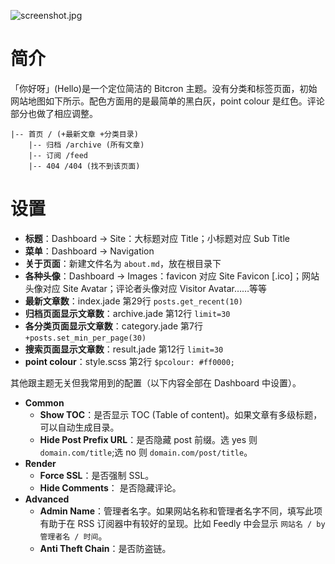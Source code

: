 ![screenshot.jpg](https://raw.githubusercontent.com/shuibaco/bitcron-theme-hello/master/screenshot.jpg)

# 简介

「你好呀」(Hello)是一个定位简洁的 Bitcron 主题。没有分类和标签页面，初始网站地图如下所示。配色方面用的是最简单的黑白灰，point colour 是红色。评论部分也做了相应调整。

```
|-- 首页 / (+最新文章 +分类目录)
	|-- 归档 /archive (所有文章)
	|-- 订阅 /feed
	|-- 404 /404 (找不到该页面)
```

# 设置

- **标题**：Dashboard → Site：大标题对应 Title；小标题对应 Sub Title
- **菜单**：Dashboard → Navigation
- **关于页面**：新建文件名为 `about.md`，放在根目录下
- **各种头像**：Dashboard → Images：favicon 对应 Site Favicon [.ico]；网站头像对应 Site Avatar；评论者头像对应 Visitor Avatar……等等
- **最新文章数**：index.jade 第29行 `posts.get_recent(10)`
- **归档页面显示文章数**：archive.jade 第12行 `limit=30`
- **各分类页面显示文章数**：category.jade 第7行 `+posts.set_min_per_page(30)`
- **搜索页面显示文章数**：result.jade 第12行 `limit=30`
- **point colour**：style.scss 第2行 `$pcolour: #ff0000;`

其他跟主题无关但我常用到的配置（以下内容全部在 Dashboard 中设置）。

- **Common**
	- **Show TOC**：是否显示 TOC (Table of content)。如果文章有多级标题，可以自动生成目录。
	- **Hide Post Prefix URL**：是否隐藏 post 前缀。选 yes 则 `domain.com/title`;选 no 则 `domain.com/post/title`。
- **Render**
	- **Force SSL**：是否强制 SSL。
	- **Hide Comments**： 是否隐藏评论。
- **Advanced**
	- **Admin Name**：管理者名字。如果网站名称和管理者名字不同，填写此项有助于在 RSS 订阅器中有较好的呈现。比如 Feedly 中会显示 `网站名 / by 管理者名 / 时间`。
	- **Anti Theft Chain**：是否防盗链。
